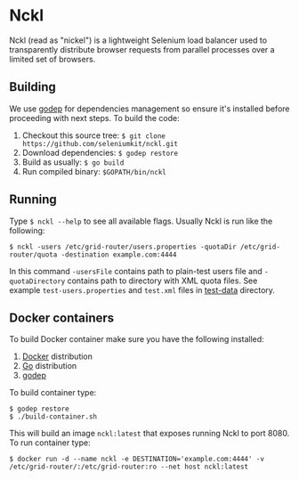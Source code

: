 # Nckl
Nckl (read as "nickel") is a lightweight Selenium load balancer used to transparently distribute browser requests from parallel processes over a limited set of browsers.

## Building
We use [godep](https://github.com/tools/godep) for dependencies management so ensure it's installed before proceeding with next steps. To build the code:

1. Checkout this source tree: ```$ git clone https://github.com/seleniumkit/nckl.git```
2. Download dependencies: ```$ godep restore```
3. Build as usually: ```$ go build```
4. Run compiled binary: ```$GOPATH/bin/nckl```

## Running
Type ```$ nckl --help``` to see all available flags. Usually Nckl is run like the following:
```
$ nckl -users /etc/grid-router/users.properties -quotaDir /etc/grid-router/quota -destination example.com:4444
```
In this command ```-usersFile``` contains path to plain-test users file and ```-quotaDirectory``` contains path to directory with XML quota files. See example ```test-users.properties``` and ```test.xml``` files in [test-data](test-data) directory.

## Docker containers
To build Docker container make sure you have the following installed:

1. [Docker](http://docker.com/) distribution
2. [Go](http://golang.org/) distribution
3. [godep](https://github.com/tools/godep)

To build container type:
```
$ godep restore
$ ./build-container.sh
```
This will build an image ```nckl:latest``` that exposes running Nckl to port 8080.
To run container type:
```
$ docker run -d --name nckl -e DESTINATION='example.com:4444' -v /etc/grid-router/:/etc/grid-router:ro --net host nckl:latest
```

